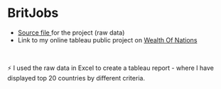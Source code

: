 # BritJobs

- <a href="https://github.com/Rashedul007/BritJobs/blob/main/brit_jobs.xlsx"> Source file </a> for the project (raw data)
- Link to my online tableau public project on <a href="https://public.tableau.com/app/profile/rashedul.hasan7669/viz/BritJobs_16921943582200/Dashboard1">Wealth Of Nations</a>

<br>

⚡ I used the raw data in Excel to create a tableau report - where I have displayed top 20 countries by different criteria. 

<br>
